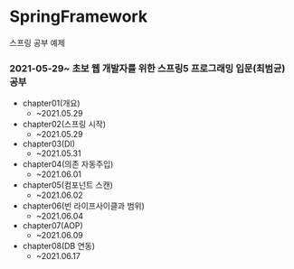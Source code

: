 # SpringFramework
스프링 공부 예제


### 2021-05-29~ 초보 웹 개발자를 위한 스프링5 프로그래밍 입문(최범균) 공부
 + chapter01(개요)
    + ~2021.05.29
 + chapter02(스프링 시작)
    + ~2021.05.29
 + chapter03(DI)
    + ~2021.05.31
 + chapter04(의존 자동주입)
    + ~2021.06.01
 + chapter05(컴포넌트 스캔)
    + ~2021.06.02
 + chapter06(빈 라이프사이클과 범위)
    + ~2021.06.04
 + chapter07(AOP)
    + ~2021.06.09
 + chapter08(DB 연동)
    + ~2021.06.17